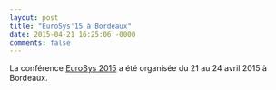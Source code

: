 ```yaml
---
layout: post
title: "EuroSys'15 à Bordeaux"
date: 2015-04-21 16:25:06 -0000
comments: false
---
```

La conférence [EuroSys 2015](http://eurosys2015.labri.fr) a été organisée du 21 au 24 avril 2015 à Bordeaux.
